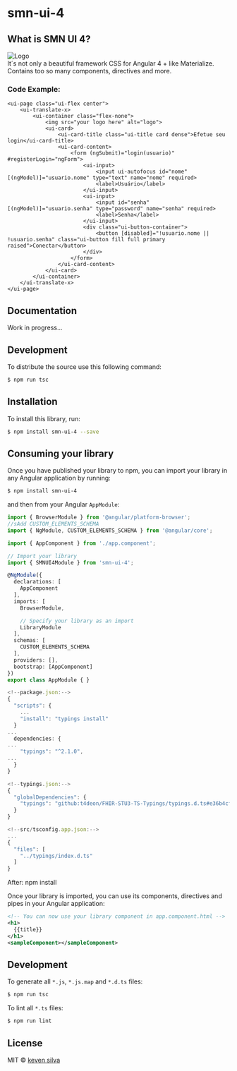 # smn-ui-4

## What is SMN UI 4?

![Logo](http://i.imgur.com/ivOg3Us.jpg "Exemplo UI")  
It´s not only a beautiful framework CSS for Angular 4 + like Materialize.  
Contains too so many components, directives and more.  

### Code Example:
``` Example code to do this:  
<ui-page class="ui-flex center">
	<ui-translate-x>
		<ui-container class="flex-none">
			<img src="your logo here" alt="logo">
			<ui-card>
				<ui-card-title class="ui-title card dense">Efetue seu login</ui-card-title>
				<ui-card-content>
					<form (ngSubmit)="login(usuario)" #registerLogin="ngForm">
						<ui-input>
							<input ui-autofocus id="nome" [(ngModel)]="usuario.nome" type="text" name="nome" required>
							<label>Usuário</label>
						</ui-input>
						<ui-input>
							<input id="senha" [(ngModel)]="usuario.senha" type="password" name="senha" required>
							<label>Senha</label>
						</ui-input>
						<div class="ui-button-container">
							<button [disabled]="!usuario.nome || !usuario.senha" class="ui-button fill full primary raised">Conectar</button>
						</div>
					</form>
				</ui-card-content>
			</ui-card>
		</ui-container>
	</ui-translate-x>
</ui-page>
``` 

## Documentation

Work in progress...

## Development

To distribute the source use this following command:

```bash
$ npm run tsc
```

## Installation

To install this library, run:

```bash
$ npm install smn-ui-4 --save
```

## Consuming your library

Once you have published your library to npm, you can import your library in any Angular application by running:

```bash
$ npm install smn-ui-4
```

and then from your Angular `AppModule`:

```typescript
import { BrowserModule } from '@angular/platform-browser';
//sAdd CUSTOM_ELEMENTS_SCHEMA
import { NgModule, CUSTOM_ELEMENTS_SCHEMA } from '@angular/core';

import { AppComponent } from './app.component';

// Import your library
import { SMNUI4Module } from 'smn-ui-4';

@NgModule({
  declarations: [
    AppComponent
  ],
  imports: [
    BrowserModule,

    // Specify your library as an import
    LibraryModule
  ],
  schemas: [
    CUSTOM_ELEMENTS_SCHEMA
  ],
  providers: [],
  bootstrap: [AppComponent]
})
export class AppModule { }

<!--package.json:-->
{
  "scripts": {
    ...
    "install": "typings install"
  }
...
  dependencies: {
...
    "typings": "^2.1.0",
...
  }
}

<!--typings.json:-->
{
  "globalDependencies": {
    "typings": "github:t4deon/FHIR-STU3-TS-Typings/typings.d.ts#e36b4cf4bb07734b97ea8d14893f7747fd990438"
  }
}

<!--src/tsconfig.app.json:-->
...
{
  "files": [
    "../typings/index.d.ts"
  ]
}
```

After: npm install

Once your library is imported, you can use its components, directives and pipes in your Angular application:

```xml
<!-- You can now use your library component in app.component.html -->
<h1>
  {{title}}
</h1>
<sampleComponent></sampleComponent>
```

## Development

To generate all `*.js`, `*.js.map` and `*.d.ts` files:

```bash
$ npm run tsc
```

To lint all `*.ts` files:

```bash
$ npm run lint
```

## License

MIT © [keven silva](mailto:kevenx97ferreira@gmail.com)
